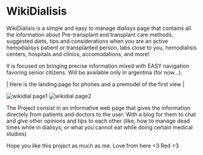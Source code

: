 # WikiDialisis
WikiDialisis is a simple and easy to manage dialisys page that contains all the information about Pre-transplant and transplant care methods, suggested diets, tips and considerations when you are an active hemodialisys patient or transplanted person, labs close to you, hemodialisis centers, hospitals and clinics, accomodations, and more!

It is focused on bringing precise information mixed with EASY navigation favoring senior citizens.
Will be available only in argentina (for now...).

| Here is the landing page for phones and a premodel of the first view |

![wikidial page1](https://github.com/RedBeanieZzz/WikiDialisis/assets/104448460/1e941581-f68e-4bf8-9ad6-d7ed6e9264c3) ![wikidial page2](https://github.com/RedBeanieZzz/WikiDialisis/assets/104448460/4a7b2816-954e-4180-8e83-8bee3bccfb2b)

The Project consist in an informative web page that gives the information directely from patients and doctors to the user.
With a blog for them to chat and give other opinions and tips to each other (like, how to manage dead times while in dialisys;
or what you cannot eat while doing certain medical studies)

Hope you like this project as much as me.
Love from here <3 
Red <3
